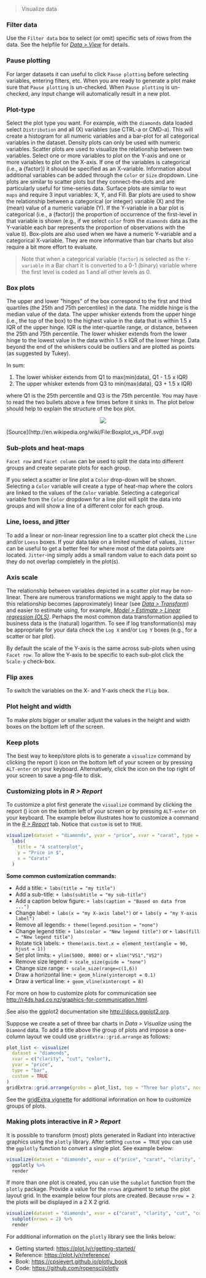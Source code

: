 > Visualize data

### Filter data

Use the `Filter data` box to select (or omit) specific sets of rows from the data. See the helpfile for <a href="https://radiant-rstats.github.io/docs/data/view.html" target="_blank">_Data > View_</a> for details.

### Pause plotting

For larger datasets it can useful to click `Pause plotting` before selecting variables, entering filters, etc. When you are ready to generate a plot make sure that `Pause plotting` is un-checked. When `Pause plotting` is un-checked, any input change will automatically result in a new plot.

### Plot-type

Select the plot type you want. For example, with the `diamonds` data loaded select `Distribution` and all (X) variables (use CTRL-a or CMD-a). This will create a histogram for all numeric variables and a bar-plot for all categorical variables in the dataset. Density plots can only be used with numeric variables. Scatter plots are used to visualize the relationship between two variables. Select one or more variables to plot on the Y-axis and one or more variables to plot on the X-axis. If one of the variables is categorical (i.e., a {factor}) it should be specified as an X-variable. Information about additional variables can be added through the `Color` or `Size` dropdown. Line plots are similar to scatter plots but they connect-the-dots and are particularly useful for time-series data. Surface plots are similar to `Heat maps` and require 3 input variables: X, Y, and Fill. Bar plots are used to show the relationship between a categorical (or integer) variable (X) and the (mean) value of a numeric variable (Y). If the Y-variable in a bar plot is categorical (i.e., a {factor}) the proportion of occurrence of the first-level in that variable is shown (e.g., if we select `color` from the `diamonds` data as the Y-variable each bar represents the proportion of observations with the value `D`). Box-plots are also used when we have a numeric Y-variable and a categorical X-variable. They are more informative than bar charts but also require a bit more effort to evaluate.

> Note that when a categorical variable (`factor`) is selected as the `Y-variable` in a Bar chart it is converted to a 0-1 (binary) variable where the first level is coded as 1 and all other levels as 0.

### Box plots

The upper and lower "hinges" of the box correspond to the first and third quartiles (the 25th and 75th percentiles) in the data. The middle hinge is the median value of the data. The upper whisker extends from the upper hinge (i.e., the top of the box) to the highest value in the data that is within 1.5 x IQR of the upper hinge. IQR is the inter-quartile range, or distance, between the 25th and 75th percentile. The lower whisker extends from the lower hinge to the lowest value in the data within 1.5 x IQR of the lower hinge. Data beyond the end of the whiskers could be outliers and are plotted as points (as suggested by Tukey).

In sum:
1. The lower whisker extends from Q1 to max(min(data), Q1 - 1.5 x IQR)
2. The upper whisker extends from Q3 to min(max(data), Q3 + 1.5 x IQR)

where Q1 is the 25th percentile and Q3 is the 75th percentile. You may have to read the two bullets above a few times before it sinks in. The plot below should help to explain the structure of the box plot.

<p align="center"><img src="figures/boxplot.png"></p>
[Source](http://en.wikipedia.org/wiki/File:Boxplot_vs_PDF.svg)

### Sub-plots and heat-maps

`Facet row` and `Facet column` can be used to split the data into different groups and create separate plots for each group.

If you select a scatter or line plot a `Color` drop-down will be shown. Selecting a `Color` variable will create a type of heat-map where the colors are linked to the values of the `Color` variable. Selecting a categorical variable from the `Color` dropdown for a line plot will split the data into groups and will show a line of a different color for each group.

### Line, loess, and jitter

To add a linear or non-linear regression line to a scatter plot check the `Line` and/or `Loess` boxes. If your data take on a limited number of values, `Jitter` can be useful to get a better feel for where most of the data points are located. `Jitter`-ing simply adds a small random value to each data point so they do not overlap completely in the plot(s).

### Axis scale

The relationship between variables depicted in a scatter plot may be non-linear. There are numerous transformations we might apply to the data so this relationship becomes (approximately) linear (see _<a href="https://radiant-rstats.github.io/docs/data/transform.html" target="_blank">Data > Transform</a>_) and easier to estimate using, for example, _<a href="https://radiant-rstats.github.io/docs/model/regress.html" target="_blank">Model > Estimate > Linear regression (OLS)</a>_. Perhaps the most common data transformation applied to business data is the (natural) logarithm. To see if log transformation(s) may be appropriate for your data check the `Log X` and/or `Log Y` boxes (e.g., for a scatter or bar plot).

By default the scale of the Y-axis is the same across sub-plots when using `Facet row`. To allow the Y-axis to be specific to each sub-plot click the `Scale-y` check-box.

### Flip axes

To switch the variables on the X- and Y-axis check the `Flip` box.

### Plot height and width

To make plots bigger or smaller adjust the values in the height and width boxes on the bottom left of the screen.

### Keep plots

The best way to keep/store plots is to generate a `visualize` command by clicking the report (<i title='Report results' class='fa fa-edit'></i>) icon on the bottom left of your screen or by pressing `ALT-enter` on your keyboard. Alternatively, click the <i title='Download' class='fa fa-download'></i> icon on the top right of your screen to save a png-file to disk.

### Customizing plots in _R > Report_

To customize a plot first generate the `visualize` command by clicking the report (<i title='Report results' class='fa fa-edit'></i>) icon on the bottom left of your screen or by pressing `ALT-enter` on your keyboard. The example below illustrates how to customize a command in the <a href="https://radiant-rstats.github.io/docs/data/report.html" target="_blank">_R > Report_</a> tab. Notice that `custom` is set to `TRUE`.

```r
visualize(dataset = "diamonds", yvar = "price", xvar = "carat", type = "scatter", custom = TRUE) +
  labs(
    title = "A scatterplot", 
    y = "Price in $",
    x = "Carats"
  )
```

**Some common customization commands:**

* Add a title: `+ labs(title = "my title")`
* Add a sub-title: `+ labs(subtitle = "my sub-title")`
* Add a caption below figure: `+ labs(caption = "Based on data from ...")`
* Change label: `+ labs(x = "my X-axis label")` or `+ labs(y = "my Y-axis label")`
* Remove all legends: `+ theme(legend.position = "none")`
* Change legend title: `+ labs(color = "New legend title")` or `+ labs(fill = "New legend title")`
* Rotate tick labels: `+ theme(axis.text.x = element_text(angle = 90, hjust = 1))`
* Set plot limits: `+ ylim(5000, 8000)` or `+ xlim("VS1","VS2")`
* Remove size legend: `+ scale_size(guide = "none")`
* Change size range: `+ scale_size(range=c(1,6))`
* Draw a horizontal line: `+ geom_hline(yintercept = 0.1)`
* Draw a vertical line: `+ geom_vline(xintercept = 8)`

For more on how to customize plots for communication see <a href="http://r4ds.had.co.nz/graphics-for-communication.html" target="_blank">http://r4ds.had.co.nz/graphics-for-communication.html</a>.

See also the ggplot2 documentation site <a href="http://docs.ggplot2.org/" target="_blank">http://docs.ggplot2.org</a>.

Suppose we create a set of three bar charts in _Data > Visualize_ using the `Diamond` data. To add a title above the group of plots and impose a one-column layout we could use `gridExtra::grid.arrange` as follows:

```r
plot_list <- visualize(
  dataset = "diamonds", 
  xvar = c("clarity", "cut", "color"), 
  yvar = "price", 
  type = "bar", 
  custom = TRUE
) 
gridExtra::grid.arrange(grobs = plot_list, top = "Three bar plots", ncol = 1)
```

See the <a href="https://cran.r-project.org/web/packages/gridExtra/vignettes/arrangeGrob.html">gridExtra vignette</a> for additional information on how to customize groups of plots.


### Making plots interactive in _R > Report_

It is possible to transform (most) plots generated in Radiant into interactive graphics using the `plotly` library. After setting `custom = TRUE` you can use the `ggplotly` function to convert a single plot. See example below:

```r
visualize(dataset = "diamonds", xvar = c("price", "carat", "clarity", "cut"), custom = TRUE) %>%
  ggplotly %>%
  render
```

If more than one plot is created, you can use the `subplot` function from the `plotly` package. Provide a value for the `nrows` argument to setup the plot layout grid. In the example below four plots are created. Because `nrow = 2` the plots will be displayed in a 2 X 2 grid. 

```r
visualize(dataset = "diamonds", xvar = c("carat", "clarity", "cut", "color"), custom = TRUE) %>%
  subplot(nrows = 2) %>%
  render
```

For additional information on the `plotly` library see the links below:

* Getting started: https://plot.ly/r/getting-started/
* Reference: https://plot.ly/r/reference/
* Book: https://cpsievert.github.io/plotly_book
* Code: https://github.com/ropensci/plotly
